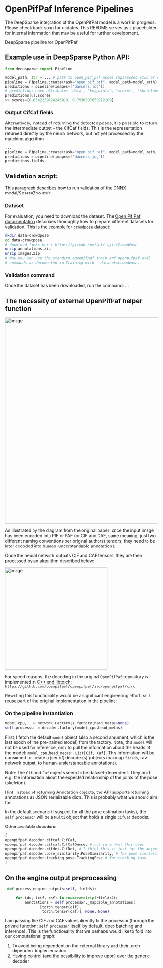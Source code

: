 # OpenPifPaf Inference Pipelines

The DeepSparse integration of the OpenPifPaf model is a work in progress. Please check back soon for updates.
This README serves as a placeholder for internal information that may be useful for further development.

DeepSparse pipeline for OpenPifPaf

## Example use in DeepSparse Python API:

```python
from deepsparse import Pipeline

model_path: str = ... # path to open_pif_paf model (SparseZoo stub or onnx model)
pipeline = Pipeline.create(task="open_pif_paf", model_path=model_path)
predictions = pipeline(images=['dancers.jpg'])
# predictions have attributes `data', 'keypoints', 'scores', 'skeletons'
predictions[0].scores
>> scores=[0.8542259724243828, 0.7930507659912109]
```
### Output CifCaf fields
Alternatively, instead of returning the detected poses, it is possible to return the intermediate output - the CifCaf fields.
This is the representation returned directly by the neural network, but not yet processed by the matching algorithm

```python
...
pipeline = Pipeline.create(task="open_pif_paf", model_path=model_path,  return_cifcaf_fields=True)
predictions = pipeline(images=['dancers.jpg'])
predictions.fields
```

## Validation script:
This paragraph describes how to run validation of the ONNX model/SparseZoo stub

### Dataset
For evaluation, you need to download the dataset. The [Open Pif Paf documentation](https://openpifpaf.github.io/) describes 
thoroughly how to prepare different datasets for validation. This is the example for `crowdpose` dataset:

```bash
mkdir data-crowdpose
cd data-crowdpose
# download links here: https://github.com/Jeff-sjtu/CrowdPose
unzip annotations.zip
unzip images.zip
# Now you can use the standard openpifpaf.train and openpifpaf.eval 
# commands as documented in Training with --dataset=crowdpose.
```

### Validation command
Once the dataset has been downloaded, run the command:
...

## The necessity of external OpenPifPaf helper function 
<img width="678" alt="image" src="https://user-images.githubusercontent.com/97082108/203295520-42fa325f-8a94-4241-af6f-75938ef26b14.png">

As illustrated by the diagram from the original paper: once the input image has been encoded into PIF or PAF (or CIF and CAF, same meaning, just two different naming conventions 
per original authors) tensors, they need to be later decoded into human-understandable annotations.

Once the neural network outputs CIF and CAF tensors, they are then processed by an algorithm described below:

<img width="337" alt="image" src="https://user-images.githubusercontent.com/97082108/203295686-91305e9c-e455-4ac8-9652-978f9ec8463d.png">

For speed reasons, the decoding in the original `OpenPifPaf` repository is implemented in [C++ and libtorch](https://github.com/openpifpaf/openpifpaf/issues/560): `https://github.com/openpifpaf/openpifpaf/src/openpifpaf/csrc`

Rewriting this functionality would be a significant engineering effort, so I reuse part of the original implementation in the pipeline:

### On the pipeline instantiation

```python
model_cpu, _ = network.Factory().factory(head_metas=None)
self.processor = decoder.factory(model_cpu.head_metas)
```

First, I fetch the default `model` object (also a second argument, which is the last epoch of the pre-trained model) from the factory. Note, this `model` will not be used for inference, only to pull the information 
about the heads of the model: `model_cpu.head_metas: List[Cif, Caf]`. This information will be consumed to create a (set of) decoder(s) (objects that map `fields`, raw network output, to human-understandable annotations).

Note: The `Cif` and `Caf` objects seem to be dataset-dependent. They hold e.g. the information about the expected relationship of the joints of the pose (skeleton).

Hint: Instead of returning Annotation objects, the API supports returning annotations as JSON serializable dicts. This is probably what we should aim for.

In the default scenario (I suspect for all the pose estimation tasks), the `self.processor` will be a `Multi` object that holds a single `CifCaf` decoder. 

Other available decoders:

```python
{
openpifpaf.decoder.cifcaf.CifCaf,
openpifpaf.decoder.cifcaf.CifCafDense, # not sure what this does
openpifpaf.decoder.cifdet.CifDet, # I think this is just for the object detection task
openpifpaf.decoder.pose_similarity.PoseSimilarity, # for pose similarity task
openpifpaf.decoder.tracking_pose.TrackingPose # for tracking task
}
```

## On the engine output preprocessing 

```python
 def process_engine_outputs(self, fields):
 
     for idx, (cif, caf) in enumerate(zip(*fields)):
         annotations = self.processor._mappable_annotations(
                [torch.tensor(cif), 
                 torch.tensor(caf)], None, None)
```
I am passing the CIF and CAF values directly to the processor (through the private function; `self.processor` itself, by default, does batching and inference). 
This is the functionality that we perhaps would like to fold into our computational graph:
1. To avoid being dependent on the external library and their torch-dependent implementation
2. Having control (and the possibility to improve upon) over the generic decoder






